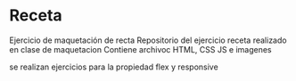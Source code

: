 # Receta
Ejercicio de maquetación de recta 
Repositorio del ejercicio receta realizado en clase de maquetacion
Contiene archivoc HTML, CSS JS e imagenes

se realizan ejercicios para la propiedad flex y responsive
